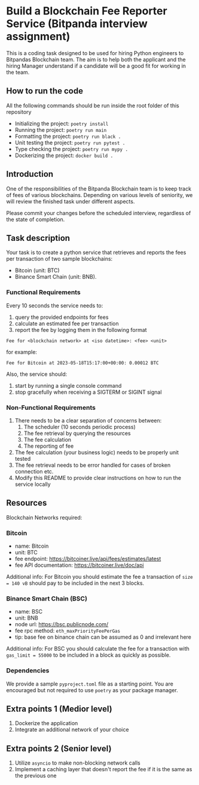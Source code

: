 # Build a Blockchain Fee Reporter Service (Bitpanda interview assignment)

This is a coding task designed to be used for hiring Python engineers to Bitpandas Blockchain team. The aim is to help 
both the applicant and the hiring Manager understand if a candidate will be a good fit for working in the team. 

## How to run the code
All the following commands should be run inside the root folder of this repository
* Initializing the project: ```poetry install```
* Running the project: ```poetry run main```
* Formatting the project: ```poetry run black .```
* Unit testing the project: ```poetry run pytest .```
* Type checking the project: ```poetry run mypy .```
* Dockerizing the project: ```docker build .```

## Introduction
One of the responsibilities of the Bitpanda Blockchain team is to keep track of fees of various blockchains.
Depending on various levels of seniority, we will review the finished task under different aspects. 

Please commit your changes before the scheduled interview, regardless of the state of completion. 

## Task description
Your task is to create a python service that retrieves and reports the fees per transaction of two sample blockchains:
* Bitcoin (unit: BTC)
* Binance Smart Chain (unit: BNB).

### Functional Requirements
Every 10 seconds the service needs to:
1. query the provided endpoints for fees
2. calculate an estimated fee per transaction
3. report the fee by logging them in the following format
```
Fee for <blockchain network> at <iso datetime>: <fee> <unit>
```
for example:
```
Fee for Bitcoin at 2023-05-18T15:17:00+00:00: 0.00012 BTC
```

Also, the service should:
1. start by running a single console command
2. stop gracefully when receiving a SIGTERM or SIGINT signal

### Non-Functional Requirements
1. There needs to be a clear separation of concerns between:
   1. The scheduler (10 seconds periodic process)
   2. The fee retrieval by querying the resources
   3. The fee calculation
   4. The reporting of fee
2. The fee calculation (your business logic) needs to be properly unit tested
3. The fee retrieval needs to be error handled for cases of broken connection etc.
4. Modify this README to provide clear instructions on how to run the service locally

## Resources

Blockchain Networks required:

### Bitcoin
- name: Bitcoin
- unit: BTC
- fee endpoint: https://bitcoiner.live/api/fees/estimates/latest
- fee API documentation: https://bitcoiner.live/doc/api

Additional info: For Bitcoin you should estimate the fee a transaction of `size = 140 vB` should pay
to be included in the next 3 blocks.

### Binance Smart Chain (BSC)
- name: BSC
- unit: BNB
- node url: https://bsc.publicnode.com/
- fee rpc method: `eth_maxPriorityFeePerGas`
- tip: base fee on binance chain can be assumed as 0 and irrelevant here

Additional info: For BSC you should calculate the fee for a transaction with `gas_limit = 55000` to be included
in a block as quickly as possible.

### Dependencies
We provide a sample `pyproject.toml` file as a starting point. You are encouraged but not required to use `poetry`
as your package manager.

## Extra points 1 (Medior level)
1. Dockerize the application
2. Integrate an additional network of your choice

## Extra points 2 (Senior level)
1. Utilize `asyncio` to make non-blocking network calls
2. Implement a caching layer that doesn't report the fee if it is the same as the previous one
